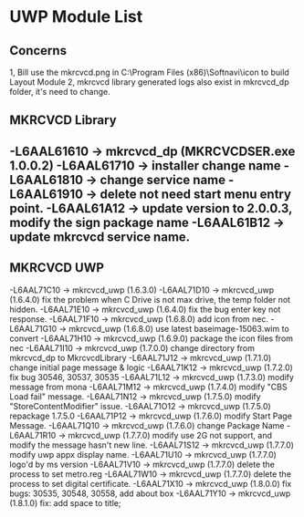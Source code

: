 # UWP Module List

## Concerns
1, Bill use the mkrcvcd.png in C:\Program Files (x86)\Softnavi\icon to build Layout Module
2, mkrcvcd library generated logs also exist in mkrcvcd_dp folder, it's need to change.

## MKRCVCD Library
-L6AAL61610 -> mkrcvcd_dp (MKRCVCDSER.exe 1.0.0.2)
-L6AAL61710 -> installer change name
-L6AAL61810 -> change service name
-L6AAL61910 -> delete not need start menu entry point. 
-L6AAL61A12 -> update version to 2.0.0.3, modify the sign package name
-L6AAL61B12 -> update mkrcvcd service name.
--------------------------------------------------------
## MKRCVCD UWP
-L6AAL71C10 -> mkrcvcd_uwp (1.6.3.0)
-L6AAL71D10 -> mkrcvcd_uwp (1.6.4.0)  fix the problem when C Drive is not max drive, the temp folder not hidden.
-L6AAL71E10 -> mkrcvcd_uwp (1.6.4.0) fix the bug enter key not response.
-L6AAL71F10 -> mkrcvcd_uwp (1.6.8.0) add icon from nec.
-L6AAL71G10 -> mkrcvcd_uwp (1.6.8.0) use latest baseimage-15063.wim to convert
-L6AAL71H10 -> mkrcvcd_uwp (1.6.9.0) package the icon files from nec
-L6AAL71I10 -> mkrcvcd_uwp (1.7.0.0) change directory from mkrcvcd_dp to MkrcvcdLibrary
-L6AAL71J12 -> mkrcvcd_uwp (1.7.1.0) change initial page message & logic
-L6AAL71K12 -> mkrcvcd_uwp (1.7.2.0) fix bug 30546, 30537, 30535
-L6AAL71L12 -> mkrcvcd_uwp (1.7.3.0) modify message from mona
-L6AAL71M12 -> mkrcvcd_uwp (1.7.4.0) modify "CBS Load fail" message.
-L6AAL71N12 -> mkrcvcd_uwp (1.7.5.0) modify "StoreContentModifier" issue.
-L6AAL71O12 -> mkrcvcd_uwp (1.7.5.0) repackage 1.7.5.0
-L6AAL71P12 -> mkrcvcd_uwp (1.7.6.0) modify Start Page Message.
-L6AAL71Q10 -> mkrcvcd_uwp (1.7.6.0) change Package Name
-L6AAL71R10 -> mkrcvcd_uwp (1.7.7.0) modify use 2G not support, and modify the message hasn't new line.
-L6AAL71S12 -> mkrcvcd_uwp (1.7.7.0) modify uwp appx display name.
-L6AAL71U10 -> mkrcvcd_uwp (1.7.7.0) logo'd by ms version
-L6AAL71V10 -> mkrcvcd_uwp (1.7.7.0) delete the process to set metro.reg
-L6AAL71W10 -> mkrcvcd_uwp (1.7.7.0) delete the process to set digital certificate.
-L6AAL71X10 -> mkrcvcd_uwp (1.8.0.0) fix bugs: 30535, 30548, 30558, add about box 
-L6AAL71Y10 -> mkrcvcd_uwp (1.8.1.0) fix: add space to title; 

